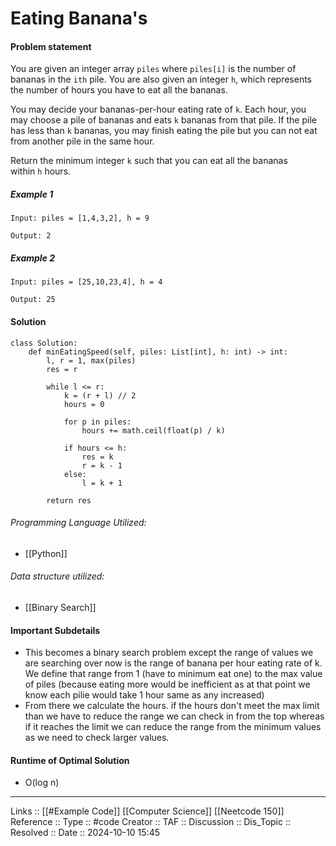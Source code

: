 # Eating Banana's

#### Problem statement
You are given an integer array `piles` where `piles[i]` is the number of bananas in the `ith` pile. You are also given an integer `h`, which represents the number of hours you have to eat all the bananas.

You may decide your bananas-per-hour eating rate of `k`. Each hour, you may choose a pile of bananas and eats `k` bananas from that pile. If the pile has less than `k` bananas, you may finish eating the pile but you can not eat from another pile in the same hour.

Return the minimum integer `k` such that you can eat all the bananas within `h` hours.

##### Example 1
```
Input: piles = [1,4,3,2], h = 9

Output: 2
```
##### Example 2
```
Input: piles = [25,10,23,4], h = 4

Output: 25
```
#### Solution
```
class Solution:
    def minEatingSpeed(self, piles: List[int], h: int) -> int:
        l, r = 1, max(piles)
        res = r

        while l <= r:
            k = (r + l) // 2
            hours = 0
            
            for p in piles:
                hours += math.ceil(float(p) / k)

            if hours <= h:
                res = k
                r = k - 1
            else:
                l = k + 1

        return res
```

###### Programming Language Utilized:

- [[Python]]
###### Data structure utilized:

- [[Binary Search]]
#### Important Subdetails

- This becomes a binary search problem except the range of values we are searching over now is the range of banana per hour eating rate of k. We define that range from 1 (have to minimum eat one) to the max value of piles (because eating more would be inefficient as at that point we know each pilie would take 1 hour same as any increased)
- From there we calculate the hours. if the hours don't meet the max limit than we have to reduce the range we can check in from the top whereas if it reaches the limit we can reduce the range from the minimum values as we need to check larger values.
#### Runtime of Optimal Solution

- O(log n)
---
Links :: [[#Example Code]] [[Computer Science]] [[Neetcode 150]]
Reference ::
Type :: #code
Creator ::
TAF ::
Discussion ::
Dis_Topic :: 
Resolved ::
Date :: 2024-10-10 15:45

